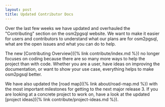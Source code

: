 ```yaml
---
layout: post
title: Updated Contributor Docs
---
```


Over the last few weeks we have updated and overhauled the "Contributing"
section on the osm2pgsql website. We want to make it easier for users and
contributors to understand what our plans are for osm2pgsql, what are the
open issues and what you can do to help.

The new [Contributing Overview]({% link contribute/index.md %}) no longer
focuses on coding because there are so many more ways to help the project
than with code. Whether you are a user, have ideas on improving the
documentation, or want to show your use case, everything helps to make
osm2pgsql better.

We have also updated the [road map]({% link about/road-map.md %}) with the
most important milestones for getting to the next major release 3. If you
are looking at a concrete project to work on, have a look at the updated
[project ideas]({% link contribute/project-ideas.md %}).
